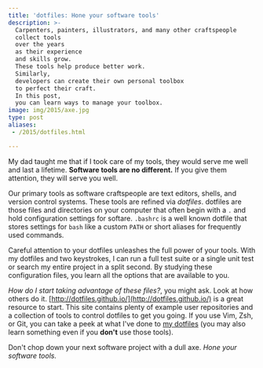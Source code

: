 ```yaml
---
title: 'dotfiles: Hone your software tools'
description: >-
  Carpenters, painters, illustrators, and many other craftspeople
  collect tools
  over the years
  as their experience
  and skills grow.
  These tools help produce better work.
  Similarly,
  developers can create their own personal toolbox
  to perfect their craft.
  In this post,
  you can learn ways to manage your toolbox.
image: img/2015/axe.jpg
type: post
aliases:
 - /2015/dotfiles.html

---
```

My dad taught me
that if I took care of my tools,
they would serve me well
and last a lifetime.
**Software tools are no different.**
If you give them attention,
they will serve you well.

Our primary tools as software craftspeople are
text editors,
shells,
and version control systems.
These tools are refined
via *dotfiles*.
dotfiles are those files and directories
on your computer
that often begin with a `.`
and hold configuration settings
for softare.
`.bashrc` is a well known dotfile
that stores settings for `bash`
like a custom `PATH`
or short aliases for frequently used commands.

Careful attention to your dotfiles
unleashes the full power of your tools.
With my dotfiles and two keystrokes,
I can run a full test suite
or a single unit test
or search my entire project
in a split second.
By studying these configuration files,
you learn all the options
that are available to you.

*How do I start taking advantage of these files?*,
you might ask.
Look at how others do it.
[http://dotfiles.github.io/](http://dotfiles.github.io/)
is a great resource to start.
This site contains plenty of example user repositories
and a collection of tools to control dotfiles
to get you going.
If you use Vim, Zsh, or Git,
you can take a peek at what I've done
to [my dotfiles](https://github.com/mblayman/dotfiles)
(you may also learn something even if you **don't** use those tools).

Don't chop down your next software project
with a dull axe.
*Hone your software tools.*
